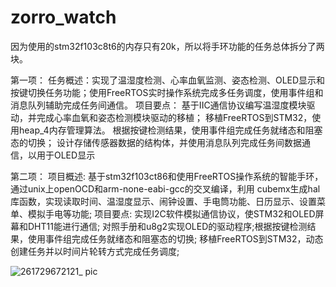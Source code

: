 # zorro_watch
因为使用的stm32f103c8t6的内存只有20k，所以将手环功能的任务总体拆分了两块。

第一项：
任务概述：实现了温湿度检测、心率血氧监测、姿态检测、OLED显示和按键切换任务功能；使用FreeRTOS实时操作系统完成多任务调度，使用事件组和消息队列辅助完成任务间通信。
项目要点：
基于IIC通信协议编写温湿度模块驱动，并完成心率血氧和姿态检测模块驱动的移植；
移植FreeRTOS到STM32，使用heap_4内存管理算法。
根据按键检测结果，使用事件组完成任务就绪态和阻塞态的切换；
设计存储传感器数据的结构体，并使用消息队列完成任务间数据通信，以用于OLED显示

第二项：
项目概述: 基于stm32f103ct86和使用FreeRTOS操作系统的智能手环，通过unix上openOCD和arm-none-eabi-gcc的交叉编译，利用 cubemx生成hal库函数，实现读取时间、温湿度显示、闹钟设置、手电筒功能、日历显示、设置菜单、模拟手电等功能; 项目要点:
实现I2C软件模拟通信协议，使STM32和OLED屏幕和DHT11能进行通信;
对照手册和u8g2实现OLED的驱动程序;根据按键检测结果，使用事件组完成任务就绪态和阻塞态的切换;
移植FreeRTOS到STM32，动态创建任务并以时间片轮转方式完成任务调度;



![261729672121_ pic](https://github.com/user-attachments/assets/35935f13-1409-4946-ab34-e523308cef4e)



